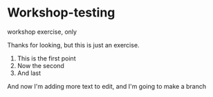 # Workshop-testing
workshop exercise, only

Thanks for looking, but this is just an exercise.
1.  This is the first point
2.  Now the second
3.  And last

And now I'm adding more text to edit, and I'm going to make a branch

